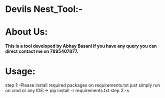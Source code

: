 # Devils Nest_Tool:-
<h1>About Us:</h1>
<h4>This is a tool developed by Abhay Basani if you have any query you can direct contact me on 7895407877.</h4>
<h1>Usage:</h1>
step 1:-Please install required packages on requirements.txt
just simply run on cmd or any IDE:->  pip install -r requirements.txt
step 2:-s